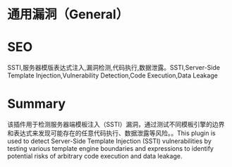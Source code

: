 # 通用漏洞（General）
# SEO
SSTI,服务器模版表达式注入,漏洞检测,代码执行,数据泄露。SSTI,Server-Side Template Injection,Vulnerability Detection,Code Execution,Data Leakage
# Summary
该插件用于检测服务器端模板注入（SSTI）漏洞，通过测试不同模板引擎的边界和表达式来发现可能存在的任意代码执行、数据泄露等风险。。This plugin is used to detect Server-Side Template Injection (SSTI) vulnerabilities by testing various template engine boundaries and expressions to identify potential risks of arbitrary code execution and data leakage.
